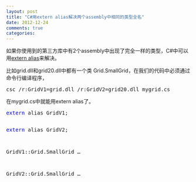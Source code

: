 ```yaml
---
layout: post
title: "C#用extern alias解决两个assembly中相同的类型全名"
date: 2012-12-24
comments: true
categories: 
---
```

<p>如果你使用到的第三方库中有2个assembly中出现了完全一样的类型，C#中可以用<a href="http://http://msdn.microsoft.com/en-us/library/ms173212(v=vs.110).aspx">extern alias</a>来解决。</p>  <p>比如grid.dll和grid20.dll中都有一个类 Grid.SmallGrid，在我们的代码中必须通过命令行编译程序，</p>    <div class="cnblogs_code">   <pre>csc /r:GridV1=grid.dll /r:GridV2=grid20.dll mygrid.cs</pre>
</div>



<p>在mygrid.cs中就能用extern alias了。</p>



<div class="cnblogs_code">
  <pre><span style="color: #0000ff">extern</span> alias GridV1;

<span style="color: #0000ff">extern</span> alias GridV2;

GridV1::Grid.SmallGrid …

GridV2::Grid.SmallGrid …</pre>
</div>